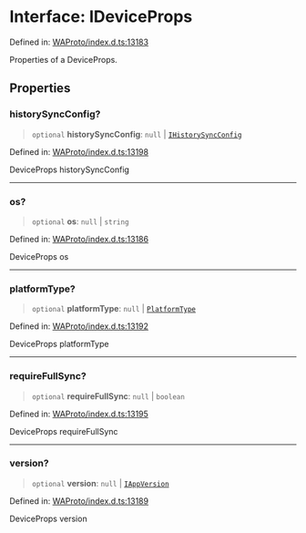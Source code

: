 # Interface: IDeviceProps

Defined in: [WAProto/index.d.ts:13183](https://github.com/Fokusdotid/bail/blob/3bcafd64e13ba51a595ace0ee7bd2c9c52ab1814/WAProto/index.d.ts#L13183)

Properties of a DeviceProps.

## Properties

### historySyncConfig?

> `optional` **historySyncConfig**: `null` \| [`IHistorySyncConfig`](../namespaces/DeviceProps/interfaces/IHistorySyncConfig.md)

Defined in: [WAProto/index.d.ts:13198](https://github.com/Fokusdotid/bail/blob/3bcafd64e13ba51a595ace0ee7bd2c9c52ab1814/WAProto/index.d.ts#L13198)

DeviceProps historySyncConfig

***

### os?

> `optional` **os**: `null` \| `string`

Defined in: [WAProto/index.d.ts:13186](https://github.com/Fokusdotid/bail/blob/3bcafd64e13ba51a595ace0ee7bd2c9c52ab1814/WAProto/index.d.ts#L13186)

DeviceProps os

***

### platformType?

> `optional` **platformType**: `null` \| [`PlatformType`](../namespaces/DeviceProps/enumerations/PlatformType.md)

Defined in: [WAProto/index.d.ts:13192](https://github.com/Fokusdotid/bail/blob/3bcafd64e13ba51a595ace0ee7bd2c9c52ab1814/WAProto/index.d.ts#L13192)

DeviceProps platformType

***

### requireFullSync?

> `optional` **requireFullSync**: `null` \| `boolean`

Defined in: [WAProto/index.d.ts:13195](https://github.com/Fokusdotid/bail/blob/3bcafd64e13ba51a595ace0ee7bd2c9c52ab1814/WAProto/index.d.ts#L13195)

DeviceProps requireFullSync

***

### version?

> `optional` **version**: `null` \| [`IAppVersion`](../namespaces/DeviceProps/interfaces/IAppVersion.md)

Defined in: [WAProto/index.d.ts:13189](https://github.com/Fokusdotid/bail/blob/3bcafd64e13ba51a595ace0ee7bd2c9c52ab1814/WAProto/index.d.ts#L13189)

DeviceProps version
